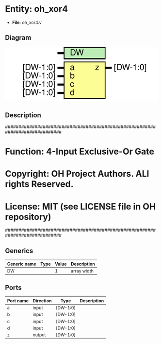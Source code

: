 # Entity: oh_xor4

- **File**: oh_xor4.v
## Diagram

![Diagram](oh_xor4.svg "Diagram")
## Description

#############################################################################
# Function: 4-Input Exclusive-Or Gate                                       #
# Copyright: OH Project Authors. ALl rights Reserved.                       #
# License:  MIT (see LICENSE file in OH repository)                         # 
#############################################################################

## Generics

| Generic name | Type | Value | Description   |
| ------------ | ---- | ----- | ------------- |
| DW           |      | 1     |  array width  |
## Ports

| Port name | Direction | Type     | Description |
| --------- | --------- | -------- | ----------- |
| a         | input     | [DW-1:0] |             |
| b         | input     | [DW-1:0] |             |
| c         | input     | [DW-1:0] |             |
| d         | input     | [DW-1:0] |             |
| z         | output    | [DW-1:0] |             |
